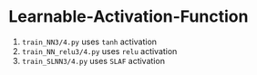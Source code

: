 # Learnable-Activation-Function

1. `train_NN3/4.py` uses `tanh` activation
2. `train_NN_relu3/4.py` uses `relu` activation
3. `train_SLNN3/4.py` uses `SLAF` activation


